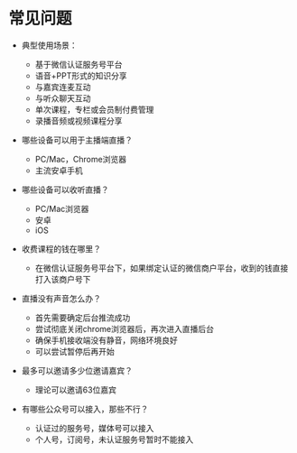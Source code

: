 # 常见问题

- 典型使用场景：
    - 基于微信认证服务号平台
    - 语音+PPT形式的知识分享
    - 与嘉宾连麦互动
    - 与听众聊天互动
    - 单次课程，专栏或会员制付费管理
    - 录播音频或视频课程分享


- 哪些设备可以用于主播端直播？
    - PC/Mac，Chrome浏览器
    - 主流安卓手机


- 哪些设备可以收听直播？
    - PC/Mac浏览器
    - 安卓
    - iOS


- 收费课程的钱在哪里？
    - 在微信认证服务号平台下，如果绑定认证的微信商户平台，收到的钱直接打入该商户号下


- 直播没有声音怎么办？
    - 首先需要确定后台推流成功
    - 尝试彻底关闭chrome浏览器后，再次进入直播后台
    - 确保手机接收端没有静音，网络环境良好
    - 可以尝试暂停后再开始


- 最多可以邀请多少位邀请嘉宾？
    - 理论可以邀请63位嘉宾


- 有哪些公众号可以接入，那些不行？
    - 认证过的服务号，媒体号可以接入
    - 个人号，订阅号，未认证服务号暂时不能接入

